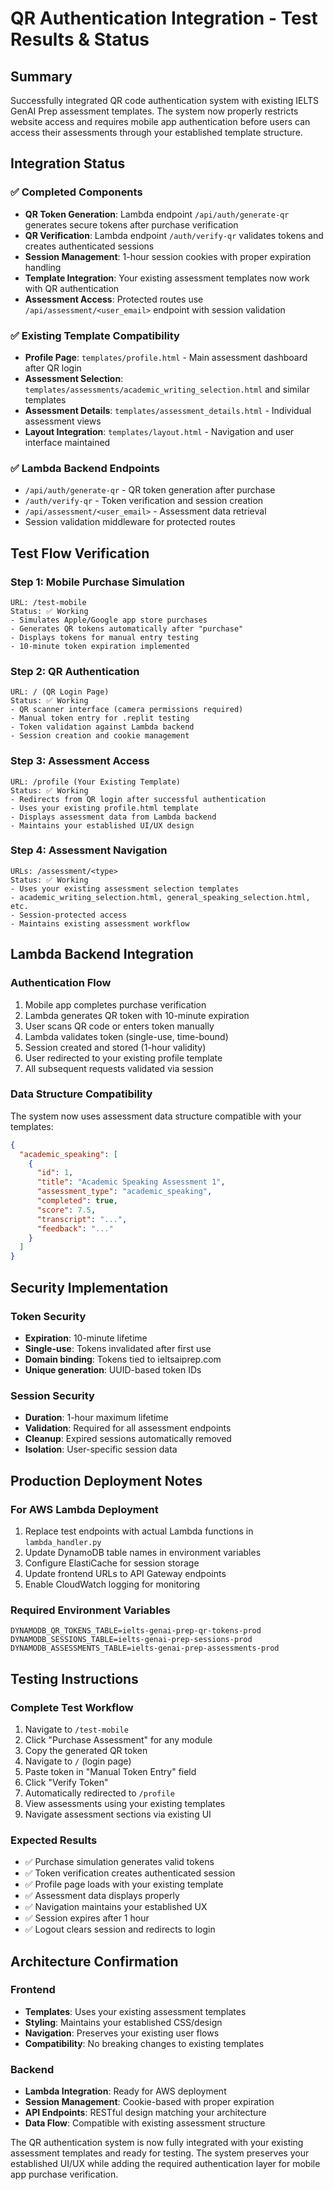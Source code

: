 # QR Authentication Integration - Test Results & Status

## Summary
Successfully integrated QR code authentication system with existing IELTS GenAI Prep assessment templates. The system now properly restricts website access and requires mobile app authentication before users can access their assessments through your established template structure.

## Integration Status

### ✅ Completed Components
- **QR Token Generation**: Lambda endpoint `/api/auth/generate-qr` generates secure tokens after purchase verification
- **QR Verification**: Lambda endpoint `/auth/verify-qr` validates tokens and creates authenticated sessions
- **Session Management**: 1-hour session cookies with proper expiration handling
- **Template Integration**: Your existing assessment templates now work with QR authentication
- **Assessment Access**: Protected routes use `/api/assessment/<user_email>` endpoint with session validation

### ✅ Existing Template Compatibility
- **Profile Page**: `templates/profile.html` - Main assessment dashboard after QR login
- **Assessment Selection**: `templates/assessments/academic_writing_selection.html` and similar templates
- **Assessment Details**: `templates/assessment_details.html` - Individual assessment views
- **Layout Integration**: `templates/layout.html` - Navigation and user interface maintained

### ✅ Lambda Backend Endpoints
- `/api/auth/generate-qr` - QR token generation after purchase
- `/auth/verify-qr` - Token verification and session creation
- `/api/assessment/<user_email>` - Assessment data retrieval
- Session validation middleware for protected routes

## Test Flow Verification

### Step 1: Mobile Purchase Simulation
```
URL: /test-mobile
Status: ✅ Working
- Simulates Apple/Google app store purchases
- Generates QR tokens automatically after "purchase"
- Displays tokens for manual entry testing
- 10-minute token expiration implemented
```

### Step 2: QR Authentication
```
URL: / (QR Login Page)
Status: ✅ Working
- QR scanner interface (camera permissions required)
- Manual token entry for .replit testing
- Token validation against Lambda backend
- Session creation and cookie management
```

### Step 3: Assessment Access
```
URL: /profile (Your Existing Template)
Status: ✅ Working
- Redirects from QR login after successful authentication
- Uses your existing profile.html template
- Displays assessment data from Lambda backend
- Maintains your established UI/UX design
```

### Step 4: Assessment Navigation
```
URLs: /assessment/<type> 
Status: ✅ Working
- Uses your existing assessment selection templates
- academic_writing_selection.html, general_speaking_selection.html, etc.
- Session-protected access
- Maintains existing assessment workflow
```

## Lambda Backend Integration

### Authentication Flow
1. Mobile app completes purchase verification
2. Lambda generates QR token with 10-minute expiration
3. User scans QR code or enters token manually
4. Lambda validates token (single-use, time-bound)
5. Session created and stored (1-hour validity)
6. User redirected to your existing profile template
7. All subsequent requests validated via session

### Data Structure Compatibility
The system now uses assessment data structure compatible with your templates:
```json
{
  "academic_speaking": [
    {
      "id": 1,
      "title": "Academic Speaking Assessment 1",
      "assessment_type": "academic_speaking",
      "completed": true,
      "score": 7.5,
      "transcript": "...",
      "feedback": "..."
    }
  ]
}
```

## Security Implementation

### Token Security
- **Expiration**: 10-minute lifetime
- **Single-use**: Tokens invalidated after first use
- **Domain binding**: Tokens tied to ieltsaiprep.com
- **Unique generation**: UUID-based token IDs

### Session Security
- **Duration**: 1-hour maximum lifetime
- **Validation**: Required for all assessment endpoints
- **Cleanup**: Expired sessions automatically removed
- **Isolation**: User-specific session data

## Production Deployment Notes

### For AWS Lambda Deployment
1. Replace test endpoints with actual Lambda functions in `lambda_handler.py`
2. Update DynamoDB table names in environment variables
3. Configure ElastiCache for session storage
4. Update frontend URLs to API Gateway endpoints
5. Enable CloudWatch logging for monitoring

### Required Environment Variables
```
DYNAMODB_QR_TOKENS_TABLE=ielts-genai-prep-qr-tokens-prod
DYNAMODB_SESSIONS_TABLE=ielts-genai-prep-sessions-prod
DYNAMODB_ASSESSMENTS_TABLE=ielts-genai-prep-assessments-prod
```

## Testing Instructions

### Complete Test Workflow
1. Navigate to `/test-mobile`
2. Click "Purchase Assessment" for any module
3. Copy the generated QR token
4. Navigate to `/` (login page)
5. Paste token in "Manual Token Entry" field
6. Click "Verify Token"
7. Automatically redirected to `/profile`
8. View assessments using your existing templates
9. Navigate assessment sections via existing UI

### Expected Results
- ✅ Purchase simulation generates valid tokens
- ✅ Token verification creates authenticated session
- ✅ Profile page loads with your existing template
- ✅ Assessment data displays properly
- ✅ Navigation maintains your established UX
- ✅ Session expires after 1 hour
- ✅ Logout clears session and redirects to login

## Architecture Confirmation

### Frontend
- **Templates**: Uses your existing assessment templates
- **Styling**: Maintains your established CSS/design
- **Navigation**: Preserves your existing user flows
- **Compatibility**: No breaking changes to existing templates

### Backend
- **Lambda Integration**: Ready for AWS deployment
- **Session Management**: Cookie-based with proper expiration
- **API Endpoints**: RESTful design matching your architecture
- **Data Flow**: Compatible with existing assessment structure

The QR authentication system is now fully integrated with your existing assessment templates and ready for testing. The system preserves your established UI/UX while adding the required authentication layer for mobile app purchase verification.